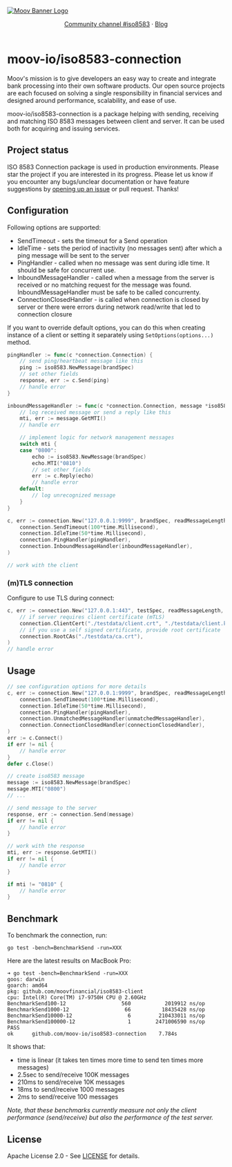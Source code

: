 [![Moov Banner Logo](https://user-images.githubusercontent.com/20115216/104214617-885b3c80-53ec-11eb-8ce0-9fc745fb5bfc.png)](https://github.com/moov-io)

<p align="center">
  <a href="https://moov-io.slack.com/archives/C014UT7C3ST">Community channel #iso8583</a>
  ·
  <a href="https://moov.io/blog/">Blog</a>
  <br>
  <br>
</p>

# moov-io/iso8583-connection

Moov's mission is to give developers an easy way to create and integrate bank processing into their own software products. Our open source projects are each focused on solving a single responsibility in financial services and designed around performance, scalability, and ease of use.

moov-io/iso8583-connection is a package helping with sending, receiving and matching ISO 8583 messages between client and server. It can be used both for acquiring and issuing services.

## Project status

ISO 8583 Connection package is used in production environments. Please star the project if you are interested in its progress. Please let us know if you encounter any bugs/unclear documentation or have feature suggestions by [opening up an issue](https://github.com/moov-io/iso8583-connection/issues/new) or pull request. Thanks!

## Configuration

Following options are supported:

* SendTimeout - sets the timeout for a Send operation
* IdleTime - sets the period of inactivity (no messages sent) after which a ping message will be sent to the server
* PingHandler - called when no message was sent during idle time. It should be safe for concurrent use.
* InboundMessageHandler - called when a message from the server is received or no matching request for the message was found. InboundMessageHandler must be safe to be called concurrenty.
* ConnectionClosedHandler - is called when connection is closed by server or there were errors during network read/write that led to connection closure

If you want to override default options, you can do this when creating instance of a client or setting it separately using `SetOptions(options...)` method.

```go
pingHandler := func(c *connection.Connection) {
	// send ping/heartbeat message like this
	ping := iso8583.NewMessage(brandSpec)
	// set other fields
	response, err := c.Send(ping)
	// handle error
}

inboundMessageHandler := func(c *connection.Connection, message *iso8583.Message) {
	// log received message or send a reply like this
	mti, err := message.GetMTI()
	// handle err

	// implement logic for network management messages
	switch mti {
	case "0800":
		echo := iso8583.NewMessage(brandSpec)
		echo.MTI("0810")
		// set other fields
		err := c.Reply(echo)
		// handle error
	default:
		// log unrecognized message
	}
}

c, err := connection.New("127.0.0.1:9999", brandSpec, readMessageLength, writeMessageLength,
	connection.SendTimeout(100*time.Millisecond),
	connection.IdleTime(50*time.Millisecond),
	connection.PingHandler(pingHandler),
	connection.InboundMessageHandler(inboundMessageHandler),
)

// work with the client
```

### (m)TLS connection

Configure to use TLS during connect:

```go
c, err := connection.New("127.0.0.1:443", testSpec, readMessageLength, writeMessageLength,
	// if server requires client certificate (mTLS)
	connection.ClientCert("./testdata/client.crt", "./testdata/client.key"),
	// if you use a self signed certificate, provide root certificate
	connection.RootCAs("./testdata/ca.crt"),
)
// handle error
```

## Usage

```go
// see configuration options for more details
c, err := connection.New("127.0.0.1:9999", brandSpec, readMessageLength, writeMessageLength,
	connection.SendTimeout(100*time.Millisecond),
	connection.IdleTime(50*time.Millisecond),
	connection.PingHandler(pingHandler),
	connection.UnmatchedMessageHandler(unmatchedMessageHandler),
	connection.ConnectionClosedHandler(connectionClosedHandler),
)
err := c.Connect()
if err != nil {
	// handle error
}
defer c.Close()

// create iso8583 message
message := iso8583.NewMessage(brandSpec)
message.MTI("0800")
// ...

// send message to the server
response, err := connection.Send(message)
if err != nil {
	// handle error
}

// work with the response
mti, err := response.GetMTI()
if err != nil {
	// handle error
}

if mti != "0810" {
	// handle error
}
```

## Benchmark

To benchmark the connection, run:

```
go test -bench=BenchmarkSend -run=XXX
```

Here are the latest results on MacBook Pro:

```
➜ go test -bench=BenchmarkSend -run=XXX
goos: darwin
goarch: amd64
pkg: github.com/moovfinancial/iso8583-client
cpu: Intel(R) Core(TM) i7-9750H CPU @ 2.60GHz
BenchmarkSend100-12                  560           2019912 ns/op
BenchmarkSend1000-12                  66          18435428 ns/op
BenchmarkSend10000-12                  6         210433011 ns/op
BenchmarkSend100000-12                 1        2471006590 ns/op
PASS
ok      github.com/moov-io/iso8583-connection    7.784s
```

It shows that:
* time is linear (it takes ten times more time to send ten times more messages)
* 2.5sec to send/receive 100K messages
* 210ms to send/receive 10K messages
* 18ms to send/receive 1000 messages
* 2ms to send/receive 100 messages

_Note, that these benchmarks currently measure not only the client performance
(send/receive) but also the performance of the test server._

## License

Apache License 2.0 - See [LICENSE](LICENSE) for details.

